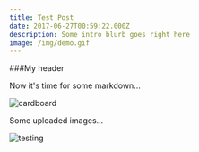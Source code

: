 ```yaml
---
title: Test Post
date: 2017-06-27T00:59:22.000Z
description: Some intro blurb goes right here
image: /img/demo.gif
---
```

###My header

Now it's time for some markdown...


![cardboard](/img/05_595_9_6.jpg)

Some uploaded images...

![testing](/img/5907-200.png)


